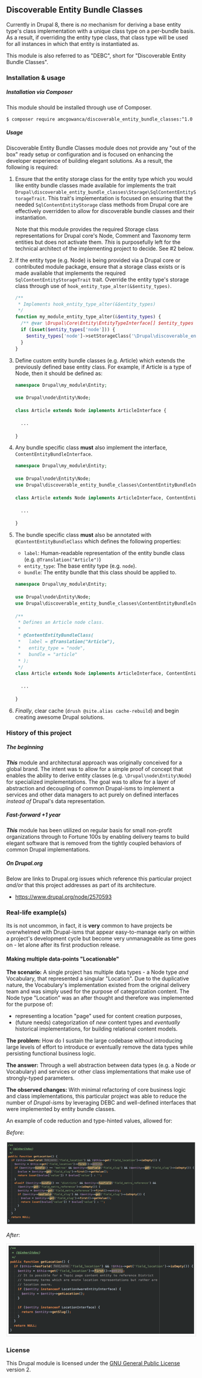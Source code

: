 ## Discoverable Entity Bundle Classes

Currently in Drupal 8, there is _no_ mechanism for deriving a base entity type's class implementation with a unique class type on a per-bundle basis. As a result, if overriding the entity type class, that class type will be used for all instances in which that entity is instantiated as.

This module is also referred to as "DEBC", short for "Discoverable Entity Bundle Classes".

### Installation & usage

##### Installation via Composer

This module should be installed through use of Composer.

```
$ composer require amcgowanca/discoverable_entity_bundle_classes:^1.0
```

##### Usage

Discoverable Entity Bundle Classes module does not provide any "out of the box" ready setup or configuration and is focused on enhancing the developer experience of building elegant solutions. As a result, the following is required:

1.  Ensure that the entity storage class for the entity type which you would like entity bundle classes made available for implements the trait `Drupal\discoverable_entity_bundle_classes\Storage\SqlContentEntityStorageTrait`. This trait's implementation is focused on ensuring that the needed `SqlContentEntityStorage` class methods from Drupal core are effectively overridden to allow for discoverable bundle classes and their instantiation.

    Note that this module provides the required Storage class representations for Drupal core's Node, Comment and Taxonomy term entities but does not activate them. _This_ is purposefully left for the technical architect of the implementing project to decide. See  #2 below.

2.  If the entity type (e.g. Node) is being provided via a Drupal core or contributed module package, ensure that a storage class exists or is made available that implements the required `SqlContentEntityStorageTrait` trait. Override the entity type's storage class through use of `hook_entity_type_alter(&$entity_types)`.

    ```php
    /**
     * Implements hook_entity_type_alter(&$entity_types)
     */
    function my_module_entity_type_alter(&$entity_types) {
      /** @var \Drupal\Core\Entity\EntityTypeInterface[] $entity_types */
      if (isset($entity_types['node'])) {
        $entity_types['node']->setStorageClass('\Drupal\discoverable_entity_bundle_classes\Storage\Node\NodeStorage');
      }
    }
    ```

3.  Define custom entity bundle classes (e.g. Article) which extends the previously defined base entity class. For example, if Article is a type of Node, then it should be defined as:

    ```php
    namespace Drupal\my_module\Entity;
    
    use Drupal\node\Entity\Node;
    
    class Article extends Node implements ArticleInterface {
    
      ...
    
    }
    ```

4. Any bundle specific class **must** also implement the interface, `ContentEntityBundleInterface`.

    ```php
    namespace Drupal\my_module\Entity;
    
    use Drupal\node\Entity\Node;
    use Drupal\discoverable_entity_bundle_classes\ContentEntityBundleInterface;
    
    class Article extends Node implements ArticleInterface, ContentEntityBundleInterface {
    
      ...
    
    }
    ```

5. The bundle specific class **must** also be annotated with `@ContentEntityBundleClass` which defines the following properties:

    * `label`: Human-readable representation of the entity bundle class (e.g. `@Translation("Article")`)
    * `entity_type`: The base entity type (e.g. `node`).
    * `bundle`: The entity bundle that this class should be applied to.

    ```php
    namespace Drupal\my_module\Entity;
    
    use Drupal\node\Entity\Node;
    use Drupal\discoverable_entity_bundle_classes\ContentEntityBundleInterface;
    
    /**
     * Defines an Article node class.
     *
     * @ContentEntityBundleClass(
     *   label = @Translation("Article"),
     *   entity_type = "node",
     *   bundle = "article"
     * );
     */
    class Article extends Node implements ArticleInterface, ContentEntityBundleInterface {
    
      ...
    
    }
    ```
6. _Finally_, clear cache (`drush @site.alias cache-rebuild`) and begin creating awesome Drupal solutions.

### History of this project

##### The beginning

_**This**_ module and architectural approach was originally conceived for a global brand. The intent was to allow for a simple proof of concept that enables the ability to derive entity classes (e.g. `\Drupal\node\Entity\Node`) for specialized implementations. The goal was to allow for a layer of abstraction and decoupling of common Drupal-isms to implement a services and other data managers to act purely on defined interfaces _instead of_ Drupal's data representation. 

##### Fast-forward +1 year

_**This**_ module has been utilized on regular basis for small non-profit organizations through to Fortune 100s by enabling delivery teams to build elegant software that is removed from the tightly coupled behaviors of common Drupal implementations.

##### On Drupal.org

Below are links to Drupal.org issues which reference this particular project _and/or_ that this project addresses as part of its architecture.

* https://www.drupal.org/node/2570593

### Real-life example(s)

Its is not uncommon, in fact, it is **very** common to have projects be overwhelmed with Drupal-isms that appear easy-to-manage early on within a project's development cycle but become very unmanageable as time goes on - let alone after its first production release.

#### Making multiple data-points "Locationable"

**The scenario:** A single project has multiple data types - a Node type _and_ Vocabulary, that represented a singular "Location". Due to the duplicative nature, the Vocabulary's implementation existed from the original delivery team and was simply used for the purpose of categorization content. The Node type "Location" was an after thought and therefore was implemented for the purpose of:

* representing a location "page" used for content creation purposes,
* (future needs) categorization of _new_ content types and _eventually_ historical implementations, for building relational content models.

**The problem:** How do I sustain the large codebase without introducing large levels of effort to introduce or eventually remove the data types while persisting functional business logic.

**The answer:** Through a well abstraction between data types (e.g. a Node _or_ Vocabulary) and services or other class implementations that make use of strongly-typed parameters.

**The observed changes:** With minimal refactoring of core business logic and class implementations, this particular project was able to reduce the number of _Drupal-isms_ by leveraging DEBC and well-defined interfaces that were implemented by entity bundle classes. 

  An example of code reduction and type-hinted values, allowed for:

  _Before_:
  
  ![Example of the 'before' for a location class that had its Drupal-isms reduced](./docs/assets/example-1--location-before.png)
  
  _After_:
  
  ![Example of the 'after' for a location class that had its Drupal-isms reduced](./docs/assets/example-1--location-after.png)

### License

This Drupal module is licensed under the [GNU General Public License](./LICENSE.md) version 2.

